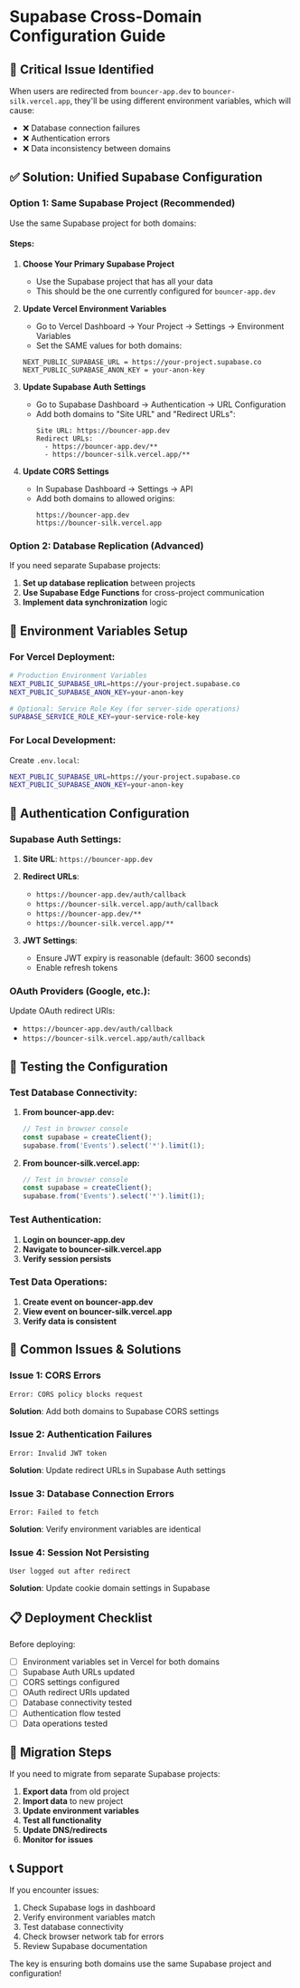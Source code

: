 # Supabase Cross-Domain Configuration Guide

## 🚨 **Critical Issue Identified**

When users are redirected from `bouncer-app.dev` to `bouncer-silk.vercel.app`, they'll be using different environment variables, which will cause:

- ❌ Database connection failures
- ❌ Authentication errors
- ❌ Data inconsistency between domains

## ✅ **Solution: Unified Supabase Configuration**

### **Option 1: Same Supabase Project (Recommended)**

Use the same Supabase project for both domains:

#### **Steps:**

1. **Choose Your Primary Supabase Project**
   - Use the Supabase project that has all your data
   - This should be the one currently configured for `bouncer-app.dev`

2. **Update Vercel Environment Variables**
   - Go to Vercel Dashboard → Your Project → Settings → Environment Variables
   - Set the SAME values for both domains:

   ```
   NEXT_PUBLIC_SUPABASE_URL = https://your-project.supabase.co
   NEXT_PUBLIC_SUPABASE_ANON_KEY = your-anon-key
   ```

3. **Update Supabase Auth Settings**
   - Go to Supabase Dashboard → Authentication → URL Configuration
   - Add both domains to "Site URL" and "Redirect URLs":
     ```
     Site URL: https://bouncer-app.dev
     Redirect URLs:
       - https://bouncer-app.dev/**
       - https://bouncer-silk.vercel.app/**
     ```

4. **Update CORS Settings**
   - In Supabase Dashboard → Settings → API
   - Add both domains to allowed origins:
     ```
     https://bouncer-app.dev
     https://bouncer-silk.vercel.app
     ```

### **Option 2: Database Replication (Advanced)**

If you need separate Supabase projects:

1. **Set up database replication** between projects
2. **Use Supabase Edge Functions** for cross-project communication
3. **Implement data synchronization** logic

## 🔧 **Environment Variables Setup**

### **For Vercel Deployment:**

```bash
# Production Environment Variables
NEXT_PUBLIC_SUPABASE_URL=https://your-project.supabase.co
NEXT_PUBLIC_SUPABASE_ANON_KEY=your-anon-key

# Optional: Service Role Key (for server-side operations)
SUPABASE_SERVICE_ROLE_KEY=your-service-role-key
```

### **For Local Development:**

Create `.env.local`:

```bash
NEXT_PUBLIC_SUPABASE_URL=https://your-project.supabase.co
NEXT_PUBLIC_SUPABASE_ANON_KEY=your-anon-key
```

## 🔐 **Authentication Configuration**

### **Supabase Auth Settings:**

1. **Site URL**: `https://bouncer-app.dev`
2. **Redirect URLs**:
   - `https://bouncer-app.dev/auth/callback`
   - `https://bouncer-silk.vercel.app/auth/callback`
   - `https://bouncer-app.dev/**`
   - `https://bouncer-silk.vercel.app/**`

3. **JWT Settings**:
   - Ensure JWT expiry is reasonable (default: 3600 seconds)
   - Enable refresh tokens

### **OAuth Providers (Google, etc.):**

Update OAuth redirect URIs:

- `https://bouncer-app.dev/auth/callback`
- `https://bouncer-silk.vercel.app/auth/callback`

## 🧪 **Testing the Configuration**

### **Test Database Connectivity:**

1. **From bouncer-app.dev:**

   ```javascript
   // Test in browser console
   const supabase = createClient();
   supabase.from('Events').select('*').limit(1);
   ```

2. **From bouncer-silk.vercel.app:**
   ```javascript
   // Test in browser console
   const supabase = createClient();
   supabase.from('Events').select('*').limit(1);
   ```

### **Test Authentication:**

1. **Login on bouncer-app.dev**
2. **Navigate to bouncer-silk.vercel.app**
3. **Verify session persists**

### **Test Data Operations:**

1. **Create event on bouncer-app.dev**
2. **View event on bouncer-silk.vercel.app**
3. **Verify data is consistent**

## 🚨 **Common Issues & Solutions**

### **Issue 1: CORS Errors**

```
Error: CORS policy blocks request
```

**Solution**: Add both domains to Supabase CORS settings

### **Issue 2: Authentication Failures**

```
Error: Invalid JWT token
```

**Solution**: Update redirect URLs in Supabase Auth settings

### **Issue 3: Database Connection Errors**

```
Error: Failed to fetch
```

**Solution**: Verify environment variables are identical

### **Issue 4: Session Not Persisting**

```
User logged out after redirect
```

**Solution**: Update cookie domain settings in Supabase

## 📋 **Deployment Checklist**

Before deploying:

- [ ] Environment variables set in Vercel for both domains
- [ ] Supabase Auth URLs updated
- [ ] CORS settings configured
- [ ] OAuth redirect URIs updated
- [ ] Database connectivity tested
- [ ] Authentication flow tested
- [ ] Data operations tested

## 🔄 **Migration Steps**

If you need to migrate from separate Supabase projects:

1. **Export data** from old project
2. **Import data** to new project
3. **Update environment variables**
4. **Test all functionality**
5. **Update DNS/redirects**
6. **Monitor for issues**

## 📞 **Support**

If you encounter issues:

1. Check Supabase logs in dashboard
2. Verify environment variables match
3. Test database connectivity
4. Check browser network tab for errors
5. Review Supabase documentation

The key is ensuring both domains use the same Supabase project and configuration!
